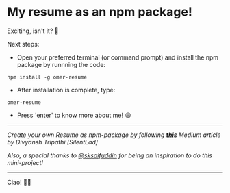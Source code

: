 # My resume as an npm package!

Exciting, isn't it? 🎉

Next steps:
* Open your preferred terminal (or command prompt) and install the npm package by runnning the code:
 ```
 npm install -g omer-resume
 ```
 
* After installation is complete, type:
```
omer-resume
```

* Press 'enter' to know more about me! 😄

---

<i> Create your own Resume as npm-package by following <b>[this](https://blog.usejournal.com/how-to-make-your-r%C3%A9sum%C3%A9-an-npm-package-fc5d6b6a3fbd) </b> Medium article by Divyansh Tripathi [SilentLad]
</i>

<i>Also, a special thanks to [@sksaifuddin](https://github.com/sksaifuddin) for being an inspiration to do this mini-project!
</i>

---

Ciao! 👋🏻
